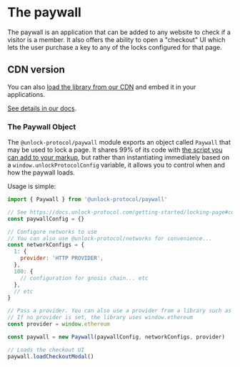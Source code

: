 # The paywall

The paywall is an application that can be added to any website to check if a visitor is a member.
It also offers the ability to open a "checkout" UI which lets the user purchase a key to any of the locks configured for that page.

## CDN version

You can also [load the library from our CDN](https://paywall.unlock-protocol.com/static/unlock.latest.min.js) and embed it in your applications.

[See details in our docs](https://docs.unlock-protocol.com/tools/paywall).

### The Paywall Object

The `@unlock-protocol/paywall` module exports an object called `Paywall` that may be used to lock a page. It shares 99% of its code with [the script you can add to your markup](https://docs.unlock-protocol.com/getting-started/locking-page#embedding-the-paywall), but rather than instantiating immediately based on a `window.unlockProtocolConfig` variable, it allows you to control when and how the paywall loads.

Usage is simple:

```javascript
import { Paywall } from '@unlock-protocol/paywall'

// See https://docs.unlock-protocol.com/getting-started/locking-page#configure-the-paywall
const paywallConfig = {}

// Configure networks to use
// You can also use @unlock-protocol/networks for convenience...
const networkConfigs = {
  1: {
    provider: 'HTTP PROVIDER',
  },
  100: {
    // configuration for gnosis chain... etc
  },
  // etc
}

// Pass a provider. You can also use a provider from a library such as Magic.link or privy.io
// If no provider is set, the library uses window.ethereum
const provider = window.ethereum

const paywall = new Paywall(paywallConfig, networkConfigs, provider)

// Loads the checkout UI
paywall.loadCheckoutModal()
```
